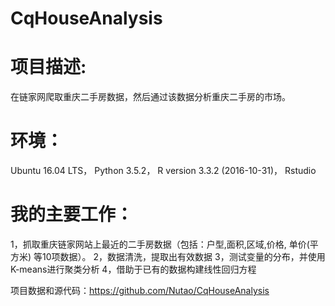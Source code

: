 CqHouseAnalysis
===

# 项目描述: 
在链家网爬取重庆二手房数据，然后通过该数据分析重庆二手房的市场。
# 环境：
Ubuntu 16.04 LTS， Python 3.5.2， R version 3.3.2 (2016-10-31)， Rstudio
# 我的主要工作：
1，抓取重庆链家网站上最近的二手房数据（包括：户型,面积,区域,价格, 单价(平方米) 等10项数据）。
2，数据清洗，提取出有效数据
3，测试变量的分布，并使用K-means进行聚类分析
4，借助于已有的数据构建线性回归方程

项目数据和源代码：https://github.com/Nutao/CqHouseAnalysis
